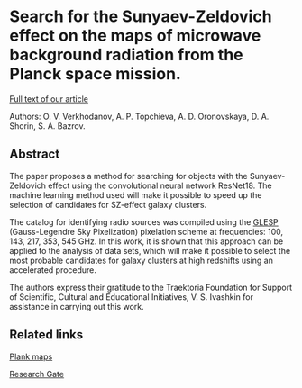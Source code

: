 # Search for the Sunyaev-Zeldovich effect on the maps of microwave background radiation from the Planck space mission.

[Full text of our article](https://arxiv.org/abs/2104.10189)

Authors: O. V. Verkhodanov, A. P. Topchieva, A. D. Oronovskaya, D. A. Shorin, S. A. Bazrov.

## Abstract
The paper proposes a method for searching for objects with the Sunyaev-Zeldovich effect using the convolutional neural network ResNet18. The machine learning method used will make it possible to speed up the selection of candidates for SZ-effect galaxy clusters.

The catalog for identifying radio sources was compiled using the [GLESP](http://www.apc.univ-paris7.fr/~radek/s2hat/docs/glesp.html) (Gauss-Legendre Sky Pixelization) pixelation scheme  at frequencies: 100, 143, 217, 353, 545 GHz. In this work, it is shown that this approach can be applied to the analysis of data sets, which will make it possible to select the most probable candidates for galaxy clusters at high redshifts using an accelerated procedure.

The authors express their gratitude to the Traektoria Foundation for Support of Scientific, Cultural and Educational Initiatives, V. S. Ivashkin for assistance in carrying out this work.

## Related links

[Plank maps](http://sed.sao.ru/vo/planck_maps/)

[Research Gate](https://www.researchgate.net/publication/353213474_Search_for_Galaxy_Cluster_Candidates_in_the_Cosmic_Microwave_Background_Maps_of_the_Planck_Space_Mission_Using_a_Convolutional_Neural_Network_Based_on_the_Method_of_Tracing_the_Sunyaev-Zeldovich_Effec)
